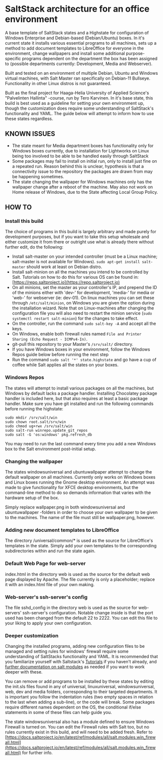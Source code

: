 # SaltStack architecture for an office environment

A base template of SaltStack states and a Highstate for configuration of Windows Enterprise and Debian-based (Debian/Ubuntu) boxes. In it's current state it installs various essential programs to all machines, sets up a method to add document templates to LibreOffice for everyone in the environment, change wallpapers and install some additional purpose-specific programs dependent on the department the box has been assigned to (possible departments currently: Development, Media and Webserver).

Built and tested on an environment of multiple Debian, Ubuntu and Windows virtual machines, with Salt Master ran specifically on Debian-11 Bullseye. Functionality in other Linux distros is not guaranteed.

Built as the final project for Haaga-Helia University of Applied Science's "Palvelinten Hallinta" -course, run by Tero Karvinen. In it's base state, this build is best used as a guideline for setting your own environment up, though the customization does require some understanding of SaltStack's functionality and YAML. The guide below will attempt to inform how to use these states regardless.

## KNOWN ISSUES
* The state meant for Media department boxes has functionality only for Windows boxes currently, due to installation for Lightworks on Linux being too involved to be able to be handled easily through SaltStack
* Some packages may fail to install on initial run, only to install just fine on a repeated run. Reason behind this is unclear, hypothesis is that a connectivity issue to the repository the packages are drawn from may be happening sometimes.
* The state changing the wallpaper for Windows machines only has the wallpaper change after a reboot of the machine. May also not work on Home release of Windows, due to the State affecting Local Group Policy.

## HOW TO
### Install this build
The choice of programs in this build is largely arbitrary and made purely for development purposes, but if you want to take this setup wholesale and either customize it from there or outright use what is already there without further edit, do the following:
* Install salt-master on your intended controller (must be a Linux machine; salt-master is not available for Windows). `sudo apt-get install salt-master` should work at least on Debian distro.
* Install salt-minion on all the machines you intend to be controlled by Salt. Tutorials on how to do this for various OS can be found in: [https://repo.saltproject.io](https://repo.saltproject.io)
* On all minions, set the master as your controller's IP, and prepend the ID of the minions either with 'dev-' for development, 'media-' for media or 'web-' for webserver (ie: dev-01). On linux machines you can set these through `/etc/salt/minion`, on Windows you are given the option during the installation wizard. Note that on Linux-machines after changing the configuration file you will also need to restart the minion service (`sudo systemctl restart salt-minion`) for the changes to take effect.
* On the controller, run the command `sudo salt-key -A` and accept all the keys.
* On Windows, enable both firewall rules named `File and Printer Sharing (Echo Request - ICMPv4-In)`.
* git-pull this repository to your Master's `/srv/salt/` directory.
* If you have Windows boxes in your environment, follow the Windows Repos guide below before running the next step
* Run the command `sudo salt '*' state.highstate` and go have a cup of coffee while Salt applies all the states on your boxes.

### Windows Repos
The states will attempt to install various packages on all the machines, but Windows by default lacks a package handler. Installing Chocolatey package handler is included here, but that also requires at least a basic package handler. Make sure you have git installed and run the following commands before running the highstate:
```
sudo mkdir /srv/salt/win
sudo chown root.salt/srv/win
sudo chmod ug+rwx /srv/salt/win
sudo salt-run winrepo.update_git_repos
sudo salt -G 'os:windows' pkg.refresh_db
```
You may need to run the last command every time you add a new Windows box to the Salt environment post-initial setup.

### Changing the wallpaper
The states windowsuniversal and ubuntuwallpaper attempt to change the default wallpaper on all machines. Currently only works on Windows boxes and Linux boxes running the Gnome desktop environment. An attempt was made to give functionality for XFCE desktop environments, but the command-line method to do so demands information that varies with the hardware setup of the box.

Simply replace wallpaper.png in both windowsuniversal and ubuntuwallpaper -folders in order to choose your own wallpaper to be given to the machines. The name of the file must still be wallpaper.png, however.

### Adding new document templates to LibreOffice
The directory /universal/common/* is used as the source for LibreOffice's templates in the state. Simply add your own templates to the corresponding subdirectories within and run the state again.

### Default Web Page for web-server
index.html in the directory web is used as the source for the default web page displayed by Apache. The file currently is only a placeholder; replace it with an index.html file of your own making.

### Web-server's ssh-server's config
The file sshd_config in the directory web is used as the source for web-servers' ssh-server's configuration. Notable change inside is that the port used has been changed from the default 22 to 2222. You can edit this file to your liking to apply your own configuration.

### Deeper customization
Changing the installed programs, adding new configuration files to be managed and setting rules for windows' firewall require some understanding of SaltStacks functionality and YAML. It is recommended that you familiarize yourself with Saltstack's [Tutorials](https://docs.saltproject.io/en/getstarted/) if you haven't already, and [further documentation on salt modules](https://docs.saltproject.io/en/latest/py-modindex.html) as needed if you want to work deeper with these.

You can remove or add programs to be installed by these states by editing the init.sls files found in any of universal, linuxuniversal, windowsuniversal, web, dev and media folders, corresponding to their targeted departments. It is important you follow the indentation rules (two empty spaces in relation to the last when adding a sub-line), or the code will break. Some packages require different names dependent on the OS, the conditional if/else statements in some of these files can help guide you.

The state windowsuniversal also has a module defined to ensure Windows Firewall is turned on. You can edit the Firewall rules with Salt too, but no rules currently exist in this build, and will need to be added fresh. Refer to [https://docs.saltproject.io/en/latest/ref/modules/all/salt.modules.win_firewall.html](https://docs.saltproject.io/en/latest/ref/modules/all/salt.modules.win_firewall.html) for further info.
